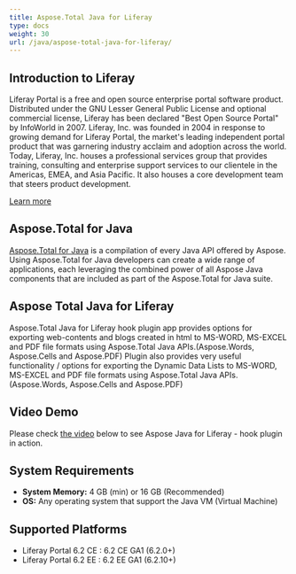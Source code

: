 ```yaml
---
title: Aspose.Total Java for Liferay
type: docs
weight: 30
url: /java/aspose-total-java-for-liferay/
---
```


## **Introduction to Liferay**
Liferay Portal is a free and open source enterprise portal software product. Distributed under the GNU Lesser General Public License and optional commercial license, Liferay has been declared "Best Open Source Portal" by InfoWorld in 2007. Liferay, Inc. was founded in 2004 in response to growing demand for Liferay Portal, the market's leading independent portal product that was garnering industry acclaim and adoption across the world. Today, Liferay, Inc. houses a professional services group that provides training, consulting and enterprise support services to our clientele in the Americas, EMEA, and Asia Pacific. It also houses a core development team that steers product development.

[Learn more](https://www.liferay.com/company/our-story)
## **Aspose.Total for Java**
[Aspose.Total for Java](https://products.aspose.com/total/java/) is a compilation of every Java API offered by Aspose. Using Aspose.Total for Java developers can create a wide range of applications, each leveraging the combined power of all Aspose Java components that are included as part of the Aspose.Total for Java suite.
## **Aspose Total Java for Liferay**
Aspose.Total Java for Liferay hook plugin app provides options for exporting web-contents and blogs created in html to MS-WORD, MS-EXCEL and PDF file formats using Aspose.Total Java APIs.(Aspose.Words, Aspose.Cells and Aspose.PDF)
Plugin also provides very useful functionality / options for exporting the Dynamic Data Lists to MS-WORD, MS-EXCEL and PDF file formats using Aspose.Total Java APIs. (Aspose.Words, Aspose.Cells and Aspose.PDF)
## **Video Demo**
Please check [the video](https://www.youtube.com/watch?v=fJOrL4iD2aA) below to see Aspose Java for Liferay - hook plugin in action.
## **System Requirements**
- **System Memory:** 4 GB (min) or 16 GB (Recommended)
- **OS:** Any operating system that support the Java VM (Virtual Machine)
## **Supported Platforms**
- Liferay Portal 6.2 CE : 6.2 CE GA1 (6.2.0+)
- Liferay Portal 6.2 EE : 6.2 EE GA1 (6.2.10+)
